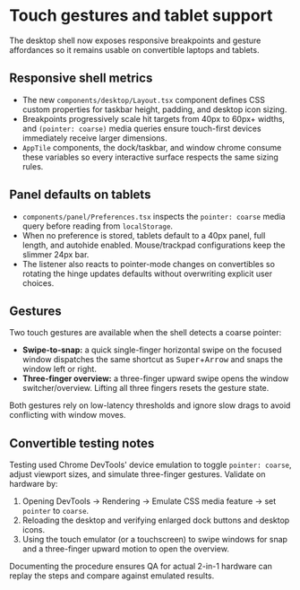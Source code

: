 # Touch gestures and tablet support

The desktop shell now exposes responsive breakpoints and gesture affordances so it remains usable on convertible laptops and tablets.

## Responsive shell metrics

- The new `components/desktop/Layout.tsx` component defines CSS custom properties for taskbar height, padding, and desktop icon sizing.
- Breakpoints progressively scale hit targets from 40px to 60px+ widths, and `(pointer: coarse)` media queries ensure touch-first devices immediately receive larger dimensions.
- `AppTile` components, the dock/taskbar, and window chrome consume these variables so every interactive surface respects the same sizing rules.

## Panel defaults on tablets

- `components/panel/Preferences.tsx` inspects the `pointer: coarse` media query before reading from `localStorage`.
- When no preference is stored, tablets default to a 40px panel, full length, and autohide enabled. Mouse/trackpad configurations keep the slimmer 24px bar.
- The listener also reacts to pointer-mode changes on convertibles so rotating the hinge updates defaults without overwriting explicit user choices.

## Gestures

Two touch gestures are available when the shell detects a coarse pointer:

- **Swipe-to-snap:** a quick single-finger horizontal swipe on the focused window dispatches the same shortcut as <kbd>Super</kbd>+<kbd>Arrow</kbd> and snaps the window left or right.
- **Three-finger overview:** a three-finger upward swipe opens the window switcher/overview. Lifting all three fingers resets the gesture state.

Both gestures rely on low-latency thresholds and ignore slow drags to avoid conflicting with window moves.

## Convertible testing notes

Testing used Chrome DevTools' device emulation to toggle `pointer: coarse`, adjust viewport sizes, and simulate three-finger gestures. Validate on hardware by:

1. Opening DevTools → Rendering → Emulate CSS media feature → set `pointer` to `coarse`.
2. Reloading the desktop and verifying enlarged dock buttons and desktop icons.
3. Using the touch emulator (or a touchscreen) to swipe windows for snap and a three-finger upward motion to open the overview.

Documenting the procedure ensures QA for actual 2-in-1 hardware can replay the steps and compare against emulated results.
